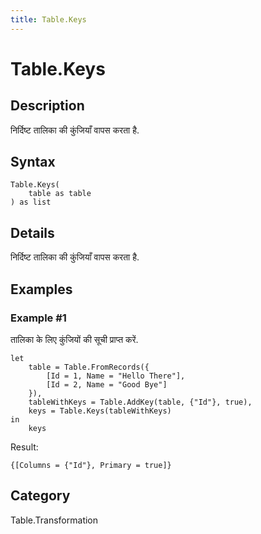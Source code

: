 ```yaml
---
title: Table.Keys
---
```


# Table.Keys


## Description

निर्दिष्ट तालिका की कुंजियाँ वापस करता है.


## Syntax

```powerquery
Table.Keys(
    table as table
) as list
```


## Details

निर्दिष्ट तालिका की कुंजियाँ वापस करता है.


## Examples

### Example #1 
तालिका के लिए कुंजियों की सूची प्राप्त करें.
```powerquery
let
    table = Table.FromRecords({
        [Id = 1, Name = "Hello There"],
        [Id = 2, Name = "Good Bye"]
    }),
    tableWithKeys = Table.AddKey(table, {"Id"}, true),
    keys = Table.Keys(tableWithKeys)
in
    keys
```

Result: 
```powerquery
{[Columns = {"Id"}, Primary = true]}
```




## Category
Table.Transformation

